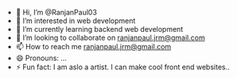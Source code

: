 - 👋 Hi, I’m @RanjanPaul03
- 👀 I’m interested in web development
- 🌱 I’m currently learning backend web development 
- 💞️ I’m looking to collaborate on ranjanpaul.jrm@gmail.com 
- 📫 How to reach me ranjanpaul.jrm@gmail.com
- 😄 Pronouns: ...
- ⚡ Fun fact: I am aslo a artist. I can make cool front end websites..

<!---
RanjanPaul03/RanjanPaul03 is a ✨ special ✨ repository because its `README.md` (this file) appears on your GitHub profile.
You can click the Preview link to take a look at your changes.
--->
